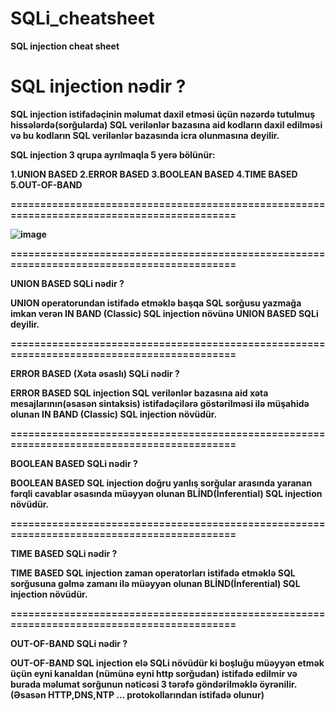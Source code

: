 # SQLi_cheatsheet

<b>SQL injection cheat sheet<b/>

<h1>SQL injection nədir ?</h1>

SQL injection istifadəçinin məlumat daxil etməsi üçün nəzərdə tutulmuş hissələrdə(sorğularda) SQL verilənlər bazasına aid kodların daxil edilməsi və bu kodların SQL verilənlər bazasında icra olunmasına deyilir.

SQL injection 3 qrupa ayrılmaqla 5 yerə bölünür:

1.UNION BASED         2.ERROR BASED          3.BOOLEAN BASED       4.TIME BASED   5.OUT-OF-BAND

===========================================================================================

![image](https://github.com/azar-malikov/SQLi_cheatsheet/assets/103067933/2f49cbb6-780c-482f-be9a-43d72c4fc3ad)


===========================================================================================


UNION BASED SQLi nədir ?

UNION operatorundan istifadə etməklə başqa SQL sorğusu yazmağa imkan verən IN BAND (Classic) SQL injection növünə UNION BASED SQLi deyilir.


===========================================================================================

ERROR BASED (Xəta əsaslı) SQLi nədir ?

ERROR BASED SQL injection SQL verilənlər bazasına aid xəta mesajlarının(əsasən sintaksis) istifadəçilərə göstərilməsi ilə müşahidə olunan IN BAND (Classic) SQL injection növüdür.


===========================================================================================

BOOLEAN BASED SQLi nədir ?

BOOLEAN BASED SQL injection doğru yanlış sorğular arasında yaranan fərqli cavablar əsasında müəyyən olunan BLİND(İnferential) SQL injection növüdür.


===========================================================================================

TIME BASED SQLi nədir ?

TIME BASED SQL injection zaman operatorları istifadə etməklə SQL sorğusuna gəlmə zamanı ilə müəyyən olunan BLİND(İnferential) SQL injection növüdür.


===========================================================================================

OUT-OF-BAND SQLi nədir ?

OUT-OF-BAND SQL injection elə SQLi növüdür ki boşluğu müəyyən etmək üçün eyni kanaldan (nümünə eyni http sorğudan) istifadə edilmir və burada məlumat sorğunun nəticəsi 3 tərəfə göndərilməklə öyrənilir.(Əsasən HTTP,DNS,NTP ... protokollarından istifadə olunur)   

